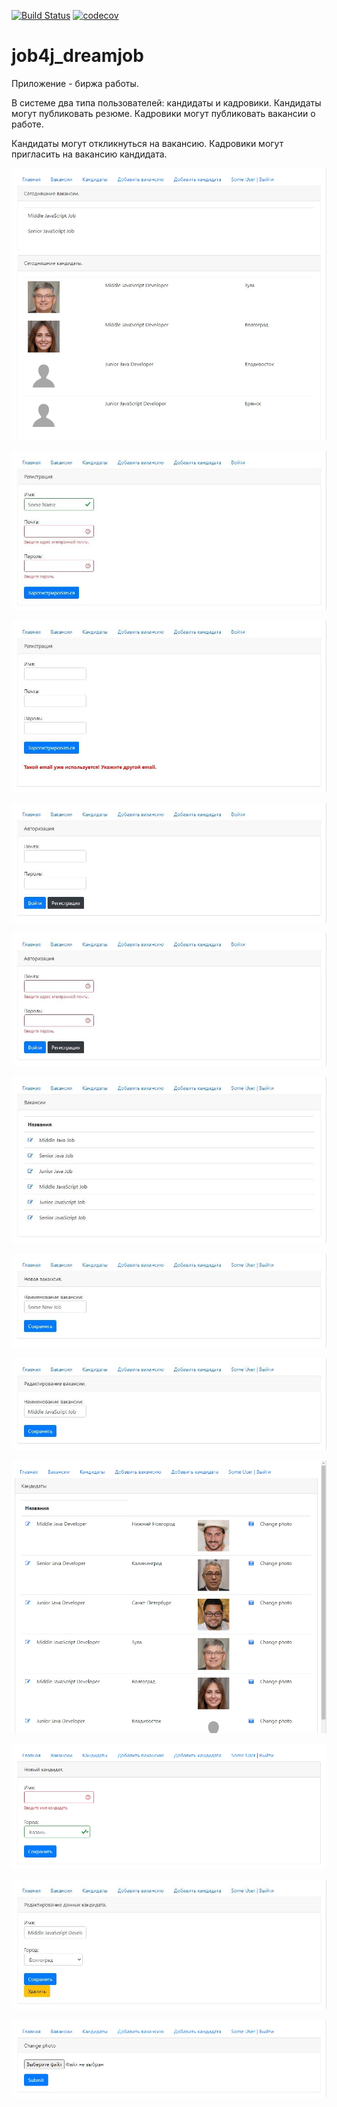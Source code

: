 [![Build Status](https://travis-ci.com/konradmihelsson/job4j_dreamjob.svg?branch=main)](https://travis-ci.com/konradmihelsson/job4j_dreamjob)
[![codecov](https://codecov.io/gh/konradmihelsson/job4j_dreamjob/branch/main/graph/badge.svg)](https://codecov.io/gh/konradmihelsson/job4j_dreamjob)
# job4j_dreamjob

Приложение - биржа работы.

В системе два типа пользователей: кандидаты и кадровики. Кандидаты могут публиковать резюме. Кадровики могут публиковать вакансии о работе.

Кандидаты могут откликнуться на вакансию. Кадровики могут пригласить на вакансию кандидата.

![ScreenShot](images/index.jpg)

![ScreenShot](images/reg_inputs_required.jpg)

![ScreenShot](images/reg_same_email.jpg)

![ScreenShot](images/login.jpg)

![ScreenShot](images/login_inputs_required.jpg)

![ScreenShot](images/posts.jpg)

![ScreenShot](images/post_add.jpg)

![ScreenShot](images/post_edit.jpg)

![ScreenShot](images/candidates.jpg)

![ScreenShot](images/candidate_add_inputs_required.jpg)

![ScreenShot](images/candidate_edit.jpg)

![ScreenShot](images/candidate_change_photo.jpg)
